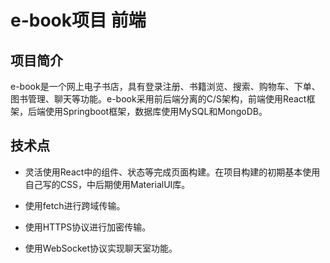 # e-book项目 前端
## 项目简介
e-book是一个网上电子书店，具有登录注册、书籍浏览、搜索、购物车、下单、图书管理、聊天等功能。e-book采用前后端分离的C/S架构，前端使用React框架，后端使用Springboot框架，数据库使用MySQL和MongoDB。

## 技术点
- 灵活使用React中的组件、状态等完成页面构建。在项目构建的初期基本使用自己写的CSS，中后期使用MaterialUI库。

- 使用fetch进行跨域传输。

- 使用HTTPS协议进行加密传输。

- 使用WebSocket协议实现聊天室功能。